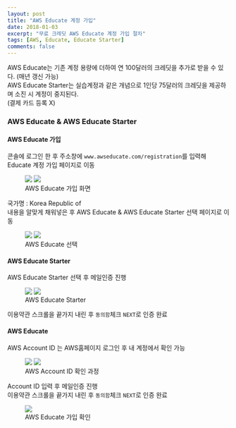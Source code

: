 ```yaml
---
layout: post
title: "AWS Educate 계정 가입"
date: 2018-01-03
excerpt: "무료 크레딧 AWS Educate 계정 가입 절차"
tags: [AWS, Educate, Educate Starter]
comments: false
---
```


AWS Educate는 기존 계정 용량에 더하여 연 100달러의 크레딧을 추가로 받을 수 있다. (매년 갱신 가능)  
AWS Educate Starter는 실습계정과 같은 개념으로 1인당 75달러의 크레딧을 제공하며 소진 시 계정이 중지된다.  
(결제 카드 등록 X)

### AWS Educate & AWS Educate Starter

#### AWS Educate 가입

콘솔에 로그인 한 후 주소창에 `www.awseducate.com/registration`를 입력해 Educate 계정 가입 페이지로 이동

<figure class="half">
	<a href="{{site.url}}/assets/img/post/aws_edu/educate_join_1.JPG"><img src="{{site.url}}/assets/img/post/aws_edu/educate_join_1.JPG"></a>
	<a href="{{site.url}}/assets/img/post/aws_edu/educate_join_2.JPG"><img src="{{site.url}}/assets/img/post/aws_edu/educate_join_2.JPG"></a>
	<figcaption>AWS Educate 가입 화면</figcaption>
</figure>

국가명 : Korea Republic of  
내용을 알맞게 채워넣은 후 AWS Educate & AWS Educate Starter 선택 페이지로 이동

<figure class="half">
	<a href="{{site.url}}/assets/img/post/aws_edu/educate_join_3.JPG"><img src="{{site.url}}/assets/img/post/aws_edu/educate_join_3.JPG"></a>
	<a href="{{site.url}}/assets/img/post/aws_edu/educate_join_4.JPG"><img src="{{site.url}}/assets/img/post/aws_edu/educate_join_4.JPG"></a>
	<figcaption>AWS Educate 선택</figcaption>
</figure>

#### AWS Educate Starter

AWS Educate Starter 선택 후 메일인증 진행

<figure class="half">
	<a href="{{site.url}}/assets/img/post/aws_edu/educate_join_5.JPG"><img src="{{site.url}}/assets/img/post/aws_edu/educate_join_5.JPG"></a>
	<a href="{{site.url}}/assets/img/post/aws_edu/educate_join_6.JPG"><img src="{{site.url}}/assets/img/post/aws_edu/educate_join_6.JPG"></a>
	<figcaption>AWS Educate Starter</figcaption>
</figure>

이용약관 스크롤을 끝가지 내린 후 `동의함`체크 `NEXT`로 인증 완료

#### AWS Educate

AWS Account ID 는 AWS홈페이지 로그인 후 내 계정에서 확인 가능

<figure class="half">
	<a href="{{site.url}}/assets/img/post/aws_edu/educate_mypage.JPG"><img src="{{site.url}}/assets/img/post/aws_edu/educate_mypage.JPG"></a>
	<a href="{{site.url}}/assets/img/post/aws_edu/educate_account.JPG"><img src="{{site.url}}/assets/img/post/aws_edu/educate_account.JPG"></a>
	<figcaption>AWS Account ID 확인 과정</figcaption>
</figure>

Account ID 입력 후 메일인증 진행  
이용약관 스크롤을 끝가지 내린 후 `동의함`체크 `NEXT`로 인증 완료

<figure>
	<a href="{{site.url}}/assets/img/post/aws_edu/educate_result.JPG"><img src="{{site.url}}/assets/img/post/aws_edu/educate_result.JPG"></a>
	<figcaption>AWS Educate 가입 확인</figcaption>
</figure>

